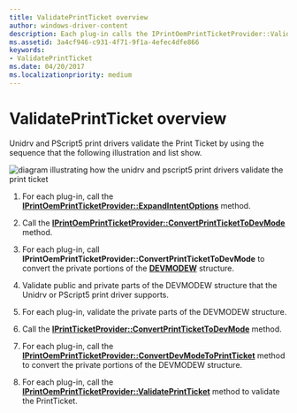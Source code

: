```yaml
---
title: ValidatePrintTicket overview
author: windows-driver-content
description: Each plug-in calls the IPrintOemPrintTicketProvider::ValidatePrintTicket method to validate the PrintTicket.
ms.assetid: 3a4cf946-c931-4f71-9f1a-4efec4dfe866
keywords:
- ValidatePrintTicket
ms.date: 04/20/2017
ms.localizationpriority: medium
---
```


# ValidatePrintTicket overview


Unidrv and PScript5 print drivers validate the Print Ticket by using the sequence that the following illustration and list show.

![diagram illustrating how the unidrv and pscript5 print drivers validate the print ticket](images/ptpcvalpt-uml.gif)

1.  For each plug-in, call the [**IPrintOemPrintTicketProvider::ExpandIntentOptions**](https://msdn.microsoft.com/library/windows/hardware/ff553168) method.

2.  Call the [**IPrintOemPrintTicketProvider::ConvertPrintTicketToDevMode**](https://msdn.microsoft.com/library/windows/hardware/ff553167) method.

3.  For each plug-in, call **IPrintOemPrintTicketProvider::ConvertPrintTicketToDevMode** to convert the private portions of the [**DEVMODEW**](https://msdn.microsoft.com/library/windows/hardware/ff552837) structure.

4.  Validate public and private parts of the DEVMODEW structure that the Unidrv or PScript5 print driver supports.

5.  For each plug-in, validate the private parts of the DEVMODEW structure.

6.  Call the [**IPrintTicketProvider::ConvertPrintTicketToDevMode**](https://msdn.microsoft.com/library/windows/hardware/ff554363) method.

7.  For each plug-in, call the [**IPrintOemPrintTicketProvider::ConvertDevModeToPrintTicket**](https://msdn.microsoft.com/library/windows/hardware/ff553161) method to convert the private portions of the DEVMODEW structure.

8.  For each plug-in, call the [**IPrintOemPrintTicketProvider::ValidatePrintTicket**](https://msdn.microsoft.com/library/windows/hardware/ff553184) method to validate the PrintTicket.

 

 




